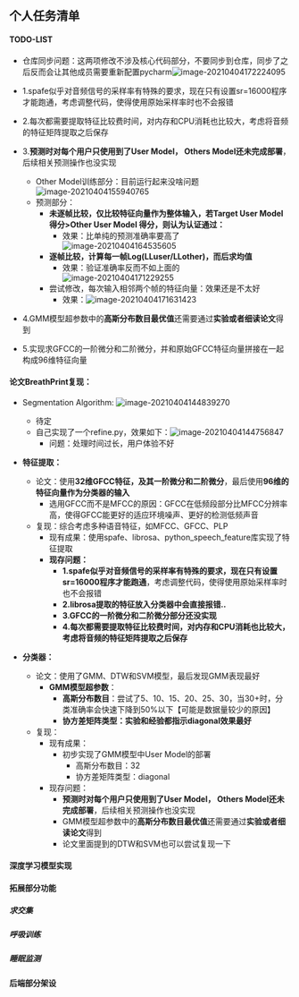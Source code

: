 ## 个人任务清单

#### TODO-LIST

- 仓库同步问题：这两项修改不涉及核心代码部分，不要同步到仓库，同步了之后反而会让其他成员需要重新配置pycharm![image-20210404172224095](C:\Users\hpc\AppData\Roaming\Typora\typora-user-images\image-20210404172224095.png)





- 1.spafe似乎对音频信号的采样率有特殊的要求，现在只有设置sr=16000程序才能跑通，考虑调整代码，使得使用原始采样率时也不会报错



- 2.每次都需要提取特征比较费时间，对内存和CPU消耗也比较大，考虑将音频的特征矩阵提取之后保存





- 3.**预测时对每个用户只使用到了User Model， Others Model还未完成部署**，后续相关预测操作也没实现
  - Other Model训练部分：目前运行起来没啥问题![image-20210404155940765](C:\Users\hpc\AppData\Roaming\Typora\typora-user-images\image-20210404155940765.png)
  - 预测部分：
    - **未逐帧比较，仅比较特征向量作为整体输入，若Target User Model得分>Other User Model 得分，则认为认证通过：**
      - 效果：比单纯的预测准确率要高了![image-20210404164535605](C:\Users\hpc\AppData\Roaming\Typora\typora-user-images\image-20210404164535605.png)
    - **逐帧比较，计算每一帧Log(LLuser/LLother)，而后求均值**
      - 效果：验证准确率反而不如上面的![image-20210404171229255](C:\Users\hpc\AppData\Roaming\Typora\typora-user-images\image-20210404171229255.png)
    - 尝试修改，每次输入相邻两个帧的特征向量：效果还是不太好
      - 效果：![image-20210404171631423](C:\Users\hpc\AppData\Roaming\Typora\typora-user-images\image-20210404171631423.png)





- 4.GMM模型超参数中的**高斯分布数目最优值**还需要通过**实验或者细读论文**得到



- 5.实现求GFCC的一阶微分和二阶微分，并和原始GFCC特征向量拼接在一起构成96维特征向量



#### 论文BreathPrint复现：

- Segmentation Algorithm: ![image-20210404144839270](C:\Users\hpc\AppData\Roaming\Typora\typora-user-images\image-20210404144839270.png)
  
  - 待定
  - 自己实现了一个refine.py，效果如下：![image-20210404144756847](C:\Users\hpc\AppData\Roaming\Typora\typora-user-images\image-20210404144756847.png)
    - 问题：处理时间过长，用户体验不好
  
- **特征提取：**

  - 论文：使用**32维GFCC特征，及其一阶微分和二阶微分**，最后使用**96维的特征向量作为分类器的输入**
    - 选用GFCC而不是MFCC的原因：GFCC在低频段部分比MFCC分辨率高，使得GFCC能更好的适应环境噪声、更好的检测低频声音
  - 复现：综合考虑多种语音特征，如MFCC、GFCC、PLP
    - 现有成果：使用spafe、librosa、python_speech_feature库实现了特征提取
    - **现存问题：**
      - **1.spafe似乎对音频信号的采样率有特殊的要求，现在只有设置sr=16000程序才能跑通**，考虑调整代码，使得使用原始采样率时也不会报错
      - **2.librosa提取的特征放入分类器中会直接报错..**
      - **3.GFCC的一阶微分和二阶微分部分还没实现**
      - **4.每次都需要提取特征比较费时间，对内存和CPU消耗也比较大，考虑将音频的特征矩阵提取之后保存**

- **分类器：**

  - 论文：使用了GMM、DTW和SVM模型，最后发现GMM表现最好
    - **GMM模型超参数**：
      - **高斯分布数目**：尝试了5、10、15、20、25、30，当30+时，分类准确率会快速下降到50%以下【可能是数据量较少的原因】
      - **协方差矩阵类型：实验和经验都指示diagonal效果最好**
  - 复现：
    - 现有成果：
      - 初步实现了GMM模型中User Model的部署
        - 高斯分布数目：32
        - 协方差矩阵类型：diagonal
    - 现存问题：
      - **预测时对每个用户只使用到了User Model， Others Model还未完成部署**，后续相关预测操作也没实现
      - GMM模型超参数中的**高斯分布数目最优值**还需要通过**实验或者细读论文**得到
      - 论文里面提到的DTW和SVM也可以尝试复现一下

  





#### 深度学习模型实现











#### 拓展部分功能

##### 求交集





##### 呼吸训练





##### 睡眠监测







#### 后端部分架设

